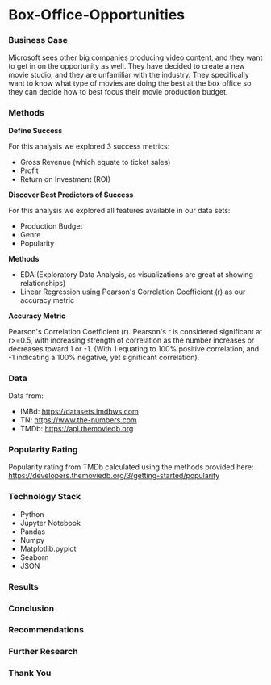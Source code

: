 # Box-Office-Opportunities

### Business Case

Microsoft sees other big companies producing video content, and they want to get in on the opportunity as well. They have decided to create a new movie studio, and they are unfamiliar with the industry. They specifically want to know what type of movies are doing the best at the box office so they can decide how to best focus their movie production budget. 

### Methods

**Define Success**

For this analysis we explored 3 success metrics:
- Gross Revenue (which equate to ticket sales)
- Profit
- Return on Investment (ROI)

**Discover Best Predictors of Success**

For this analysis we explored all features available in our data sets:
- Production Budget 
- Genre
- Popularity

**Methods**

- EDA (Exploratory Data Analysis, as visualizations are great at showing relationships)
- Linear Regression using Pearson's Correlation Coefficient (r) as our accuracy metric

**Accuracy Metric**

Pearson's Correlation Coefficient (r). Pearson's r is considered significant at r>=0.5, with increasing strength of correlation as the number increases or decreases toward 1 or -1. (With 1 equating to 100% positive correlation, and -1 indicating a 100% negative, yet significant correlation). 

### Data 

Data from:
- IMBd: https://datasets.imdbws.com
- TN: https://www.the-numbers.com
- TMDb: https://api.themoviedb.org

### Popularity Rating

Popularity rating from TMDb calculated using the methods provided here:
https://developers.themoviedb.org/3/getting-started/popularity

### Technology Stack 

- Python
- Jupyter Notebook
- Pandas
- Numpy
- Matplotlib.pyplot
- Seaborn
- JSON

### Results

### Conclusion

### Recommendations

### Further Research

### Thank You
